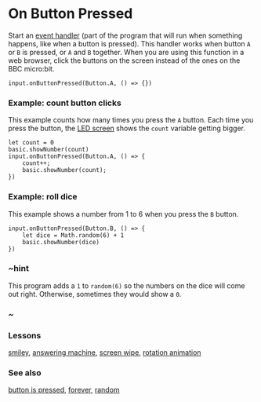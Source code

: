 # On Button Pressed

Start an [event handler](/reference/event-handler) (part of the program that will run when something happens, like when a button is pressed). 
This handler works when button `A` or `B` is pressed, or `A` and `B` together.
When you are using this function in a web browser, click the buttons on the screen instead of the ones
on the BBC micro:bit.

```sig
input.onButtonPressed(Button.A, () => {})
```

### Example: count button clicks

This example counts how many times you press the `A` button. 
Each time you press the button, the [LED screen](/device/screen) shows the `count` variable getting bigger.

```blocks
let count = 0
basic.showNumber(count)
input.onButtonPressed(Button.A, () => {
    count++;
    basic.showNumber(count);
})
```

### Example: roll dice

This example shows a number from 1 to 6 when you press the `B` button.

```blocks
input.onButtonPressed(Button.B, () => {
    let dice = Math.random(6) + 1
    basic.showNumber(dice)
})
```

### ~hint

This program adds a `1` to `random(6)` so the numbers on the dice will come out right.
Otherwise, sometimes they would show a `0`.

### ~

### Lessons

[smiley](/lessons/smiley), [answering machine](/lessons/answering-machine), [screen wipe](/lessons/screen-wipe), [rotation animation](/lessons/rotation-animation)

### See also

[button is pressed](/reference/input/button-is-pressed), [forever](/reference/basic/forever), [random](/reference/math/math)

